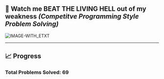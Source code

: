 ## 👼 Watch me **BEAT THE LIVING HELL** out of my weakness _(Competitve Programming Style Problem Solving)_
![IMAGE-WITH_ETXT](https://github.com/amir-kedis/problem-solving-solutions/assets/88613195/4261855d-07b5-42a7-85cd-ec48c2cf3f9e)
___
## 📈 Progress
### Total Problems Solved: 69

